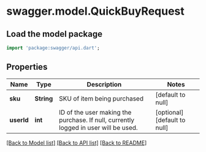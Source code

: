 # swagger.model.QuickBuyRequest

## Load the model package
```dart
import 'package:swagger/api.dart';
```

## Properties
Name | Type | Description | Notes
------------ | ------------- | ------------- | -------------
**sku** | **String** | SKU of item being purchased | [default to null]
**userId** | **int** | ID of the user making the purchase. If null, currently logged in user will be used. | [optional] [default to null]

[[Back to Model list]](../README.md#documentation-for-models) [[Back to API list]](../README.md#documentation-for-api-endpoints) [[Back to README]](../README.md)



